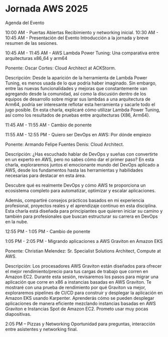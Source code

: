 # Jornada AWS 2025

Agenda del Evento

10:00 AM - Puertas Abiertas Recibimiento y networking inicial.
10:30 AM - 10:45 AM - Presentación del Evento Introducción a la jornada y breve resumen de las sesiones.

10:45 AM - 11:45 AM - AWS Lambda Power Tuning: Una comparativa entre arquitecturas x86_64 y arm64

Ponente: Oscar Cortes: Cloud Architect at ACKStorm.

Descripción:
Desde la aparición de la herramienta de Lambda Power Tuning, es menos usada de lo que podría haber imaginado. Sin embargo, entre las nuevas funcionalidades y mejoras que constantemente van agregando desde la comunidad, así como la discusión dentro de los equipos de desarrollo sobre migrar sus lambdas a una arquitectura de Arm64, podría ser interesante reflotar esta herramienta y sacarle todo el jugo posible. En esta charla, explicaré cómo utilizar Lambda Power Tuning, así como los resultados de pruebas entre arquitecturas (X86, Arm64).

11:45 AM - 11:55 AM - Cambio de ponente

11:55 AM - 12:55 PM - Quiero ser DevOps en AWS: Por dónde empiezo

Ponente: Armando Felipe Fuentes Denis: Cloud Architect.

Descripción:
¿Has escuchado hablar de DevOps y sueñas con convertirte en un experto en AWS, pero no sabes cómo dar el primer paso? En esta charla, exploraremos juntos el emocionante mundo del DevOps aplicado a AWS, desde los fundamentos hasta las herramientas y habilidades necesarias para destacar en esta área.

Descubre qué es realmente DevOps y cómo AWS te proporciona un ecosistema completo para automatizar, optimizar y escalar aplicaciones.

Además, compartiré consejos prácticos basados en mi experiencia profesional, proyectos reales y el aprendizaje continuo en esta disciplina. Esta charla está diseñada para principiantes que quieren iniciar su camino y también para profesionales que buscan estructurar su carrera en DevOps en la nube.


12:55 PM - 1:05 PM - Cambio de ponente

1:05 PM - 2:05 PM - Migrando aplicaciones a AWS Graviton en Amazon EKS

Ponente: Christian Melendez: Sr. Specialist Solutions Architect, Compute at AWS.


Descripción:
Los procesadores AWS Graviton están diseñados para ofrecer el mejor rendimiento/precio para tus cargas de trabajo que corren en Amazon EC2. Durante esta sesión, revisaremos los pasos para migrar una aplicación que corre en x86 a instancias basadas en AWS Graviton. Te mostraré con una prueba de rendimiento por qué Graviton va mejor, exploraremos pipelines de CI/CD para construir y desplegar la aplicación en Amazon EKS usando Karpenter. Aprenderás cómo se pueden desplegar aplicaciones de manera eficiente mezclando instancias basadas en AWS Graviton e Instancias Spot de Amazon EC2. Prometo usar muy pocas diapositivas.

2:05 PM – Pizzas y Networking Oportunidad para preguntas, interacción entre asistentes y networking final.
